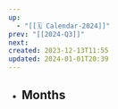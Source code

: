 ```yaml
---
up:
  - "[[🗓️ Calendar-2024]]"
prev: "[[2024-Q3]]"
next: 
created: 2023-12-13T11:55
updated: 2024-01-01T20:39
---
```



- ## Months
